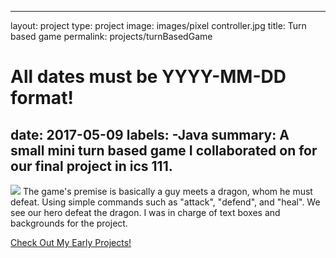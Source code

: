  ---
layout: project
type: project
image: images/pixel controller.jpg
title: Turn based game
permalink: projects/turnBasedGame
# All dates must be YYYY-MM-DD format!
date: 2017-05-09
labels:
  -Java
summary: A small mini turn based game I collaborated on for our final project in ics 111.
---

<img class="ui image" src="{{ site.baseurl }}/images/pixel controller.jpg">
The game's premise is basically a guy meets a dragon, whom he must defeat. Using simple commands such as "attack", "defend", and "heal". We see our hero defeat the dragon. I was in charge of text boxes and backgrounds for the project. 

<a href="https://github.com/htobin/ManiniProjects2">Check Out My Early Projects!</a>

